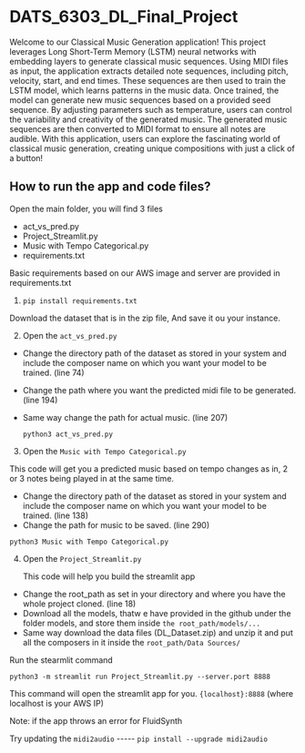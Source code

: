 # DATS_6303_DL_Final_Project

Welcome to our Classical Music Generation application! This project leverages Long Short-Term Memory (LSTM) neural networks with embedding layers to generate classical music sequences. Using MIDI files as input, the application extracts detailed note sequences, including pitch, velocity, start, and end times. These sequences are then used to train the LSTM model, which learns patterns in the music data. Once trained, the model can generate new music sequences based on a provided seed sequence. By adjusting parameters such as temperature, users can control the variability and creativity of the generated music. The generated music sequences are then converted to MIDI format to ensure all notes are audible. With this application, users can explore the fascinating world of classical music generation, creating unique compositions with just a click of a button!

## How to run the app and code files?

Open the main folder, you will find 3 files
- act_vs_pred.py
- Project_Streamlit.py
- Music with Tempo Categorical.py
- requirements.txt

Basic requirements based on our AWS image and server are provided in requirements.txt


1. ```pip install requirements.txt```

Download the dataset that is in the zip file, And save it ou your instance.

2. Open the ```act_vs_pred.py```

  
- Change the directory path of the dataset as stored in your system and include the composer name on which you want your model to be trained. (line 74)
- Change the path where you want the predicted midi file to be generated. (line 194)
- Same way change the path for actual music. (line 207)


  ```python3 act_vs_pred.py```


3. Open the ```Music with Tempo Categorical.py```

This code will get you a predicted music based on tempo changes as in, 2 or 3 notes being played in at the same time.

- Change the directory path of the dataset as stored in your system and include the composer name on which you want your model to be trained. (line 138)
- Change the path for music to be saved. (line 290)

```python3 Music with Tempo Categorical.py```

4. Open the ```Project_Streamlit.py```

   This code will help you build the streamlit app

- Change the root_path as set in your directory and where you have the whole project cloned. (line 18)
- Download all the models, thatw e have provided in the github under the folder models, and store them inside ```the root_path/models/...``` 
- Same way download the data files (DL_Dataset.zip) and unzip it and put all the composers in it inside the ```root_path/Data Sources/```

Run the stearmlit command

```python3 -m streamlit run Project_Streamlit.py --server.port 8888```

This command will open the streamlit app for you.
```{localhost}:8888```  (where localhost is your AWS IP)


Note: if the app throws an error for FluidSynth

Try updating the ```midi2audio``` -----   ```pip install --upgrade midi2audio```


